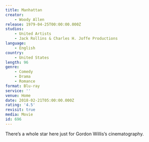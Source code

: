 ```yaml
---
title: Manhattan
creator:
    - Woody Allen
release: 1979-04-25T00:00:00.000Z
studios:
    - United Artists
    - Jack Rollins & Charles H. Joffe Productions
language:
    - English
country:
    - United States
length: 96
genre:
    - Comedy
    - Drama
    - Romance
format: Blu-ray
service: ''
venue: Home
date: 2018-02-21T05:00:00.000Z
rating: '4.5'
revisit: true
media: Movie
id: 696
---
```


There’s a whole star here just for Gordon Willis’s cinematography.
